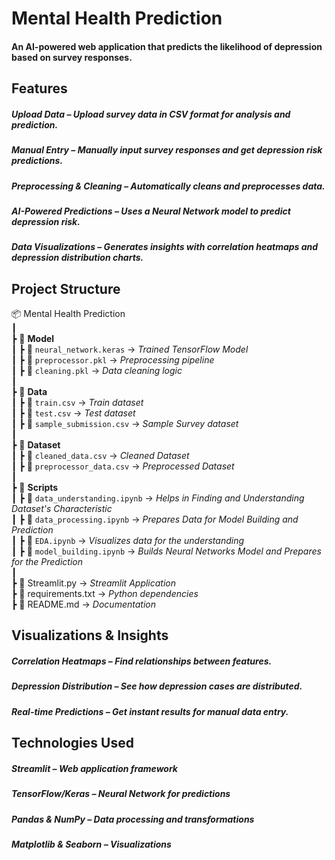 # Mental Health Prediction  
#### An AI-powered web application that predicts the likelihood of depression based on survey responses.  

## Features  
#####  *Upload Data* –  Upload survey data in CSV format for analysis and prediction.  
#####  *Manual Entry* –  Manually input survey responses and get depression risk predictions.  
#####  *Preprocessing & Cleaning* – Automatically cleans and preprocesses data.  
#####  *AI-Powered Predictions* – Uses a Neural Network model to predict depression risk.  
#####  *Data Visualizations* – Generates insights with correlation heatmaps and depression distribution charts.  

## Project Structure  
📦 Mental Health Prediction  
┃   
┣ 📂 **Model**   
┃  ┣ 📜 `neural_network.keras` -> *Trained TensorFlow Model*  
┃  ┣ 📜 `preprocessor.pkl` -> *Preprocessing pipeline*  
┃  ┣ 📜 `cleaning.pkl` -> *Data cleaning logic*  
┃  
┣ 📂 **Data**   
┃  ┣ 📜 `train.csv` -> *Train dataset*  
┃  ┣ 📜 `test.csv` -> *Test dataset*  
┃  ┣ 📜 `sample_submission.csv` -> *Sample Survey dataset*  
┃   
┣ 📂 **Dataset**   
┃  ┣ 📜 `cleaned_data.csv` -> *Cleaned Dataset*  
┃  ┣ 📜 `preprocessor_data.csv` -> *Preprocessed Dataset*    
┃  
┣ 📂 **Scripts**   
┃  ┣ 📜 `data_understanding.ipynb` -> *Helps in Finding and Understanding Dataset's Characteristic*  
┃  ┣ 📜 `data_processing.ipynb` -> *Prepares Data for Model Building and Prediction*   
┃  ┣ 📜 `EDA.ipynb` -> *Visualizes data for the understanding*  
┃  ┣ 📜 `model_building.ipynb` -> *Builds Neural Networks Model and Prepares for the Prediction*  
┃  
┣ 📜 Streamlit.py -> *Streamlit Application*  
┣ 📜 requirements.txt -> *Python dependencies*    
┣ 📜 README.md -> *Documentation*    

## Visualizations & Insights  
#####  *Correlation Heatmaps* – Find relationships between features.  
#####  *Depression Distribution* – See how depression cases are distributed.  
#####  *Real-time Predictions* – Get instant results for manual data entry.  

## Technologies Used  
#####  *Streamlit* – Web application framework  
#####  *TensorFlow/Keras* – Neural Network for predictions  
#####  *Pandas & NumPy* – Data processing and transformations  
#####  *Matplotlib & Seaborn* – Visualizations  
 

